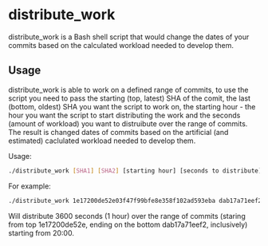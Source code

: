 # distribute_work
distribute_work is a Bash shell script that would change the dates of your commits based on the calculated workload needed to develop them.

## Usage
distribute_work is able to work on a defined range of commits, to use the script you need to pass the starting (top, latest) SHA of the comit, the last (bottom, oldest) SHA you want the script to work on, the starting hour - the hour you want the script to start distributing the work and the seconds (amount of workload) you want to distruibute over the range of commits. The result is changed dates of commits based on the artificial (and estimated) caclulated workload needed to develop them.

Usage:
```bash
./distribute_work [SHA1] [SHA2] [starting hour] [seconds to distribute]
```

For example:
```bash
./distribute_work 1e17200de52e03f47f99bfe8e358f102ad593eba dab17a71eef29c6091d660c80eb03ef0a510db3f 20:00 3600
```
Will distribute 3600 seconds (1 hour) over the range of commits (staring from top 1e17200de52e, ending on the bottom dab17a71eef2, inclusively) starting from 20:00.
